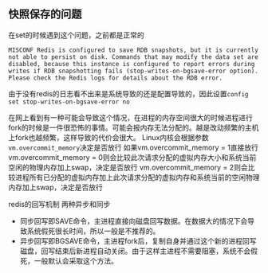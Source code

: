 ## 快照保存的问题
在set的时候遇到这个问题，之前都是正常的
```text
MISCONF Redis is configured to save RDB snapshots, but it is currently not able to persist on disk. Commands that may modify the data set are disabled, because this instance is configured to report errors during writes if RDB snapshotting fails (stop-writes-on-bgsave-error option). Please check the Redis logs for details about the RDB error.

```
由于没有redis的日志看不出来是系统导致的还是配置导致的，因此设置`config set stop-writes-on-bgsave-error no`

在网上看到有一种可能会导致这个情况，在进程的内存空间很大的时候进程进行fork的时候是一件很恐怖的事情。可能会报内存无法分配的。越是改动频繁的主机上fork也越频繁，这样导致的代价会很大。
Linux内核会根据参数 `vm.overcommit_memory`决定是否放行
如果vm.overcommit_memory = 1直接放行
vm.overcommit_memory = 0则会比较此次请求分配的虚拟内存大小和系统当前空闲的物理内存加上swap，决定是否放行
vm.overcommit_memory = 2则会比较进程所有已分配的虚拟内存加上此次请求分配的虚拟内存和系统当前的空闲物理内存加上swap，决定是否放行

redis的回写机制
两种异步和同步
- 同步回写即SAVE命令，主进程直接向磁盘回写数据。在数据大的情况下会导致系统假死很长时间，所以一般是不推荐的。
- 异步回写即BGSAVE命令，主进程fork后，复制自身并通过这个新的进程回写磁盘，回写结束后新进程自动关闭。由于这样主进程不需要阻塞，系统不会假死，一般默认会采取这个方法。

